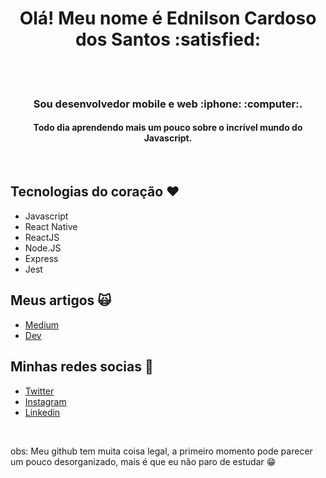 <h1 align="center">Olá! Meu nome é Ednilson Cardoso dos Santos :satisfied:</h1><br/>
<br/>
<h3 align="center">Sou desenvolvedor mobile e web :iphone: :computer:.</h3>
<h4 align="center">Todo dia aprendendo mais um pouco sobre o incrível mundo do Javascript.</h4>
<br/>

## Tecnologias do coração :heart:
<ul>
  <li>Javascript</li>
  <li>React Native</li>
  <li>ReactJS</li> 
  <li>Node.JS</li>
  <li>Express</li>
  <li>Jest</li>
</ul>
 
 ## Meus artigos :scream_cat:
 
 * [Medium](https://medium.com/@ednilsoncardososantos)
 * [Dev](https://dev.to/ednilsoncs)
 
 ## Minhas redes socias :eyes:
 
 * [Twitter](https://twitter.com/devnilson)
 * [Instagram](https://www.instagram.com/_ednilsoncardoso)
 * [Linkedin](https://www.linkedin.com/in/ednilsoncardosodossantos/)
 
 <br/>
 
obs: 
Meu github tem muita coisa legal, a primeiro momento pode parecer <br/>
um pouco desorganizado, mais é que eu não paro de estudar :grin:
